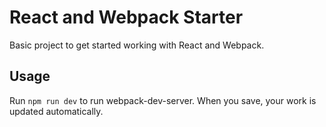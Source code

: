# React and Webpack Starter

Basic project to get started working with React and Webpack. 

## Usage

Run `npm run dev` to run webpack-dev-server. When you save, your work is updated automatically.